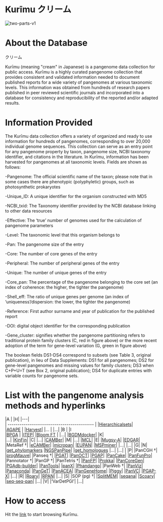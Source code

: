 # Kurīmu クリーム
![two-parts-v1](https://github.com/alexanmv/try1.github.io/assets/56640707/46531437-4246-4217-a932-07d81712711b)

# About the Database

クリーム


Kurīmu (meaning "cream" in Japanese) is a pangenome data collection for public access. Kurīmu is a highly curated pangenome collection that provides consistent and validated information needed to document published reports for a wide variety of pangenomes at various taxonomic levels. This information was obtained from hundreds of research papers published in peer reviewed scientific journals and incorporated into a database for consistency and reproducibility of the reported and/or adapted results.


# Information Provided

The Kurīmu data collection offers a variety of organized and ready to use information for hundreds of pangenomes, corresponding to over 20,000 individual genome sequences. This collection can serve as an entry point for any pangenome property by taxon, pangenome size, NCBI taxonomy identifier, and citations in the literature. In Kurīmu, information has been harvested for pangenomes at all taxonomic levels. Fields are shown as follows:

-Pangenome: The official scientific name of the taxon; please note that in some cases there are phenotypic (polyphyletic) groups, such as photosynthetic prokaryotes

-Unique_ID: A unique identifier for the organism constructed with MD5

-NCBI_txid: The Taxonomy identifier provided by the NCBI database linking to other data resources

-Effective: The ‘true’ number of genomes used for the calculation of pangenome parameters

-Level: The taxonomic level that this organism belongs to

-Pan: The pangenome size of the entry

-Core: The number of core genes of the entry

-Peripheral: The number of peripheral genes of the entry

-Unique: The number of unique genes of the entry

-Core_pan: The percentage of the pangenome belonging to the core set (an index of coherence: the higher, the tighter the pangenome)

-Shell_eff: The ratio of unique genes per genome (an index of ‘uniqueness’/dispersion: the lower, the tighter the pangenome)

-Reference: First author surname and year of publication for the published report

-DOI: digital object identifier for the corresponding publication

-Gene_cluster: signifies whether the pangenome partitioning refers to traditional protein family clusters (C, red in figure above) or the more recent adoption of the term for gene-level variation (G, green in figure above)

The boolean fields DS1-DS4 correspond to subsets (see Table 3, original publication), in lieu of Data Supplements: DS1 for all pangenomes; DS2 for gene-level pangenomes and missing values for family clusters; DS3 when C+P+U=T (see Box 2, original publication); DS4 for duplicate entries with variable counts for pangenome sets.


# List with the pangenome analysis methods and hyperlinks

|A                                             |                                      |H|                                                                                     |---|        
| -------------------------------------------- |                                      |[Hierarchicalsets](https://cran.r-project.org/web/packages/hierarchicalSets/index.html)|      
|[AGAPE](https://github.com/yeastgenome/AGAPE) |                                      |[Harvest](https://github.com/marbl/harvest)|
|...                                           |                                      |...|
|B                                             |                                      |I   
|[BPGA](https://sourceforge.net/projects/bpgatool/) |                                 |[ITEP](https://hood-price.isbscience.org/)|
|[Bloom FT](https://github.com/GuillaumeHolley/BloomFilterTrie) |                     |...| 
|[BGDMdocker](https://github.com/cgwyx/debian_prokka_panx_antismash_biodocker/)|      |K|                                     
|...|                                                                                 |[KinFin](https://github.com/DRL/kinfin)| 
|C|                                                                                   |...| 
|[CAMBer](http://bioputer.mimuw.edu.pl/camber/)|                                      |M|
|...|                                                                                 |[MCL](http://micans.org/mcl/)|
|E|                                                                                   |[Mugsy-A](https://mugsy.sourceforge.net/)| 
|[EDGAR](https://www.uni-giessen.de/de/fbz/fb08/Inst/bioinformatik/software/EDGAR)|   |MetaRef †|
|[eCAMBer](http://bioputer.mimuw.edu.pl/ecamber/)|                                    |[micropan](https://cran.r-project.org/web/packages/micropan/index.html)|
|[EUPAN](https://cgm.sjtu.edu.cn/eupan/index.html)|                                   |[MSPminer](https://www.enterome.com/downloads/)| 
|...|                                                                                 |...| 
|G|                                                                                   |N| 
|[get_phylomarkers](https://github.com/vinuesa/get_phylomarkers)                      |[NGSPanPipe](https://github.com/Biomedinformatics/NGSPanPipe)|
|[get_homologues](https://github.com/eead-csic-compbio/get_homologues)                |...|
|...|                                                                                 |
|P|
|PanCGH †|
|[progMauve](https://darlinglab.org/mauve/mauve.html)|
|Panseq †|
|[PGAT](http://tools.uwgenomics.org/pgat/)|
|[PanOCT](https://sourceforge.net/projects/panoct/)|
|[PGAP](https://sourceforge.net/projects/pgap/)|
|[PanCake](https://bitbucket.org/CorinnaErnst/pancake/wiki/Home)|
|[PanFunPro](https://zenodo.org/record/7583)|
|Pannotator †|
|PanGP †|
|PanTetris †|
|[PanFP](https://github.com/srjun/PanFP)|
|[Prokka](http://www.vicbioinformatics.com/software.prokka.shtml)|
|[PanCoreGen](https://sourceforge.net/projects/pancoregen1/)|
|[PGAdb-builder](http://wgmlstdb.imst.nsysu.edu.tw/)|
|[PanTools](https://github.com/sheikhizadeh/pantools)|
|[panX](https://pangenome.org/)|
|[Phandango](https://github.com/jameshadfield/phandango)|
|PanWeb †|
|[PanViz](https://github.com/thomasp85/PanViz)|
|[Panaconda](https://github.com/aswarren/pangenome_graphs)|
|[PanGeT](https://github.com/PanGeTv1/PanGeT)|
|[PanACEA](https://github.com/JCVenterInstitute/PanACEA/)|
|[PanGeneHome](https://pangenehome.lmge.uca.fr/)|
|[Piggy](https://github.com/harry-thorpe/piggy)|
|[PanVC](https://gitlab.com/dvalenzu/PanVC)|
|[PGAP-X](https://pgapx.zhaopage.com/)|
|...|
|R|
|[Roary](http://sanger-pathogens.github.io/Roary/)|
|[RPAN](http://cgm.sjtu.edu.cn/3kricedb/)|
|...|
|S|
|SOP (pg) †|
|[SplitMEM](https://sourceforge.net/projects/splitmem/)|
|[seqana](https://www.uni-ulm.de/en/in/institute-of-theoretical-computer-science/research/seqana.html)|
|[Scoary](https://github.com/AdmiralenOla/Scoary)|
|[seq-seq-pan](https://gitlab.com/rki_bioinformatics/seq-seq-pan)|
|...|
|V|
|‘VarDetPGI’|
|...|
# How to access

Hit the [link](http://pangenome.s3-website-us-east-1.amazonaws.com/pangenome.html) to start browsing Kurīmu.
